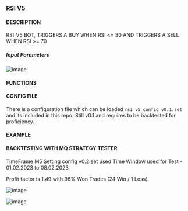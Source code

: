 ### RSI V5

#### DESCRIPTION

RSI_V5 BOT, TRIGGERS A BUY WHEN RSI <= 30 AND TRIGGERS A SELL WHEN RSI >= 70

##### Input Parameters

![image](https://user-images.githubusercontent.com/118682909/220952704-afccc446-60fb-415d-8149-2d1a6814387c.png)

#### FUNCTIONS


#### CONFIG FILE

There is a configuration file which can be loaded  ```rsi_v5_config_v0.1.set``` and its included in this repo.
Still v0.1 and requires to be backtested for proficiency.


#### EXAMPLE


#### BACKTESTING WITH MQ STRATEGY TESTER
TimeFrame M5
Setting config v0.2.set used
Time Window used for Test - 01.02.2023 to 08.02.2023

Profit factor is 1.49 with 96% Won Trades (24 Win / 1 Loss)

![image](https://user-images.githubusercontent.com/118682909/220957518-1dedd156-9588-4df0-9462-22fd0462b2bb.png)

![image](https://user-images.githubusercontent.com/118682909/220959510-5c11e8e7-b15d-4416-afc2-ee76cbe1795c.png)



